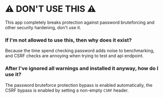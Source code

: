 # ⚠ DON'T USE THIS ⚠

This app completely breaks protection against password bruteforcing and other security hardening, don't use it.

### If I'm not allowed to use this, then why does it exist?

Because the time spend checking password adds noise to benchmarking, and CSRF checks are annoying when trying to test and api endpoint.

### After I've ignored all warnings and installed it anyway, how do I use it?

The password bruteforce protection bypass is enabled automatically, the CSRF bypass is enabled by setting a non-empty `CSRF` header.
